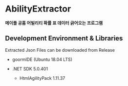 # AbilityExtractor

**메이플 공홈 어빌리티 확률 표 데이터 긁어오는 프로그램**

## Development Environment & Libraries
Extracted Json Files can be downloaded from Release

- goormIDE (Ubuntu 18.04 LTS)

- .NET SDK 5.0.401
  - HtmlAgilityPack      1.11.37

